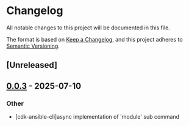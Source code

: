 # Changelog

All notable changes to this project will be documented in this file.

The format is based on [Keep a Changelog](https://keepachangelog.com/en/1.0.0/),
and this project adheres to [Semantic Versioning](https://semver.org/spec/v2.0.0.html).

## [Unreleased]

## [0.0.3](https://github.com/pollenjp/cdk-ansible/compare/cdk-ansible-static-v0.0.2...cdk-ansible-static-v0.0.3) - 2025-07-10

### Other

- [cdk-ansible-cli]async implementation of 'module' sub command
